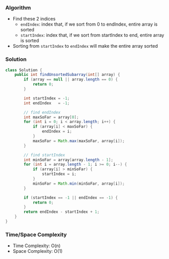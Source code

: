 ### Algorithm

- Find these 2 indices
  - `endIndex`: index that, if we sort from 0 to endIndex, entire array is sorted
  - `startIndex`: index that, if we sort from startIndex to end, entire array is sorted
- Sorting from `startIndex` to `endIndex` will make the entire array sorted

### Solution

```java
class Solution {
    public int findUnsortedSubarray(int[] array) {
        if (array == null || array.length == 0) {
            return 0;
        }

        int startIndex = -1;
        int endIndex   = -1;

        // find endIndex
        int maxSoFar = array[0];
        for (int i = 0; i < array.length; i++) {
            if (array[i] < maxSoFar) {
                endIndex = i;
            }
            maxSoFar = Math.max(maxSoFar, array[i]);
        }

        // find startIndex
        int minSoFar = array[array.length - 1];
        for (int i = array.length - 1; i >= 0; i--) {
            if (array[i] > minSoFar) {
                startIndex = i;
            }
            minSoFar = Math.min(minSoFar, array[i]);
        }

        if (startIndex == -1 || endIndex == -1) {
            return 0;
        }
        return endIndex - startIndex + 1;
    }
}
```

### Time/Space Complexity

- Time Complexity: O(n)
- Space Complexity: O(1)
